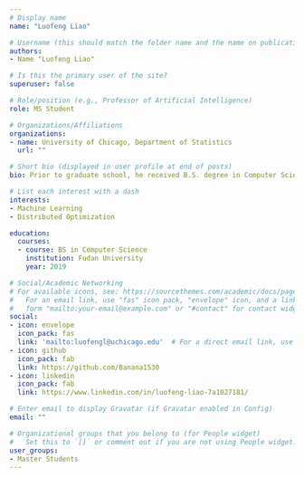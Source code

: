 ```yaml
---
# Display name
name: "Luofeng Liao"

# Username (this should match the folder name and the name on publications)
authors:
- Name "Luofeng Liao"

# Is this the primary user of the site?
superuser: false

# Role/position (e.g., Professor of Artificial Intelligence)
role: MS Student

# Organizations/Affiliations
organizations:
- name: University of Chicago, Department of Statistics
  url: ""

# Short bio (displayed in user profile at end of posts)
bio: Prior to graduate school, he received B.S. degree in Computer Science at Fudan University in June 2019. His research interests include high-dimensional statistis and distributed optimization.

# List each interest with a dash
interests:
- Machine Learning
- Distributed Optimization

education: 
  courses:
  - course: BS in Computer Science
    institution: Fudan University
    year: 2019

# Social/Academic Networking
# For available icons, see: https://sourcethemes.com/academic/docs/page-builder/#icons
#   For an email link, use "fas" icon pack, "envelope" icon, and a link in the
#   form "mailto:your-email@example.com" or "#contact" for contact widget.
social:
- icon: envelope
  icon_pack: fas
  link: 'mailto:luofengl@uchicago.edu'  # For a direct email link, use "mailto:test@example.org".
- icon: github
  icon_pack: fab
  link: https://github.com/Banana1530
- icon: linkedin
  icon_pack: fab
  link: https://www.linkedin.com/in/luofeng-liao-7a1027181/

# Enter email to display Gravatar (if Gravatar enabled in Config)
email: ""

# Organizational groups that you belong to (for People widget)
#   Set this to `[]` or comment out if you are not using People widget.
user_groups:
- Master Students
---
```


